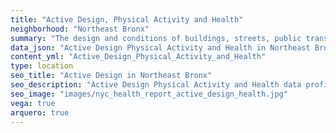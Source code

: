 ```yaml
---
title: "Active Design, Physical Activity and Health"
neighborhood: "Northeast Bronx"
summary: "The design and conditions of buildings, streets, public transportation and parks influence physical activity, use of active transportation and other healthy behavior. A neighborhood's features can also impact the safety of its residents."
data_json: "Active Design Physical Activity and Health in Northeast Bronx"
content_yml: "Active_Design_Physical_Activity_and_Health"
type: location
seo_title: "Active Design in Northeast Bronx"
seo_description: "Active Design Physical Activity and Health data profile for the Northeast Bronx neighborhood of NYC."
seo_image: "images/nyc_health_report_active_design_health.jpg"
vega: true
arquero: true
---
```


